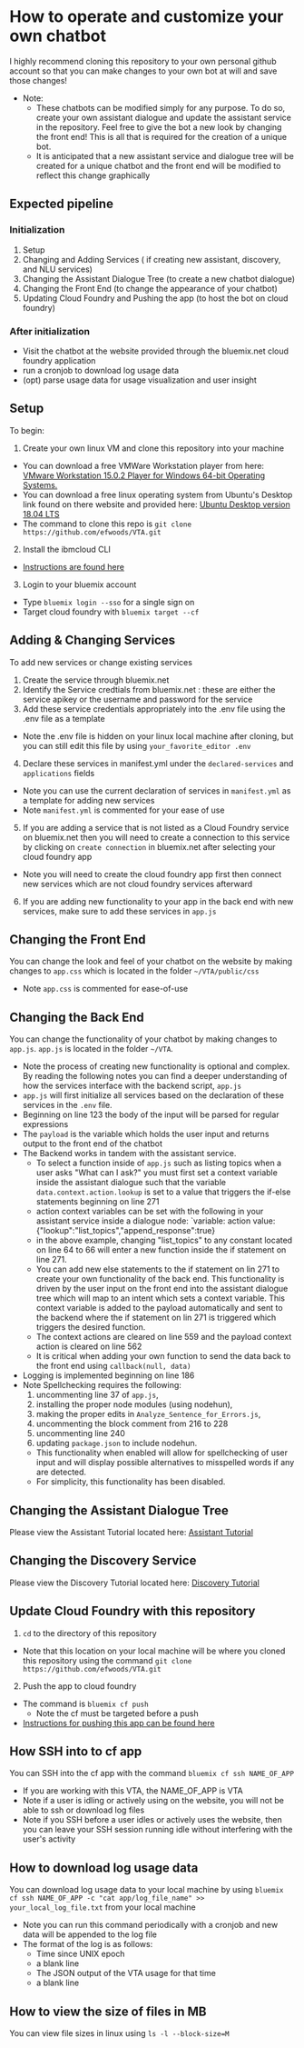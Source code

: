 # How to operate and customize your own chatbot
I highly recommend cloning this repository to your own personal github account so that you can make changes to your own bot at will and save those changes!
  - Note: 
    - These chatbots can be modified simply for any purpose. To do so, create your own assistant dialogue and update the assistant service in the repository. Feel free to give the bot a new look by changing the front end! This is all that is required for the creation of a unique bot. 
     - It is anticipated that a new assistant service and dialogue tree will be created for a unique chatbot and the front end will be modified to reflect this change graphically
     
## Expected pipeline
### Initialization
1. Setup
2. Changing and Adding Services ( if creating new assistant, discovery, and NLU services) 
3. Changing the Assistant Dialogue Tree (to create a new chatbot dialogue)
4. Changing the Front End (to change the appearance of your chatbot)
5. Updating Cloud Foundry and Pushing the app (to host the bot on cloud foundry)

### After initialization
- Visit the chatbot at the website provided through the bluemix.net cloud foundry application
- run a cronjob to download log usage data
- (opt) parse usage data for usage visualization and user insight

## Setup
To begin: 
1. Create your own linux VM and clone this repository into your machine
  - You can download a free VMWare Workstation player from here: [VMware Workstation 15.0.2 Player for Windows 64-bit Operating Systems.](https://my.vmware.com/en/web/vmware/free#desktop_end_user_computing/vmware_workstation_player/15_0)
  - You can download a free linux operating system from Ubuntu's Desktop link found on there website and provided here: [Ubuntu Desktop version 18.04 LTS](https://www.ubuntu.com/download/desktop/thank-you?version=18.04.1&architecture=amd64)
  - The command to clone this repo is `git clone https://github.com/efwoods/VTA.git`
2. Install the ibmcloud CLI 
  - [Instructions are found here](https://console.bluemix.net/docs/cli/reference/ibmcloud/download_cli.html#install_use)
3. Login to your bluemix account
  - Type `bluemix login --sso` for a single sign on
  - Target cloud foundry with `bluemix target --cf`

## Adding & Changing Services
To add new services or change existing services
1. Create the service through bluemix.net
2. Identify the Service credtials from bluemix.net : these are either the service apikey or the username and password for the service
3. Add these service credentials appropriately into the .env file using the .env file as a template
  - Note the .env file is hidden on your linux local machine after cloning, but you can still edit this file by using `your_favorite_editor .env`
 4. Declare these services in manifest.yml  under the `declared-services` and `applications` fields
   - Note you can use the current declaration of services in `manifest.yml` as a template for adding new services
   - Note `manifest.yml` is commented for your ease of use
 5. If you are adding a service that is not listed as a Cloud Foundry service on bluemix.net then you will need to create a connection to this service by clicking on `create connection` in bluemix.net after selecting your cloud foundry app
  - Note you will need to create the cloud foundry app first then connect new services which are not cloud foundry services afterward 
 6. If you are adding new functionality to your app in the back end with new services, make sure to add these services in `app.js`

## Changing the Front End
You can change the look and feel of your chatbot on the website by making changes to `app.css` which is located in the folder `~/VTA/public/css`
  - Note `app.css` is commented for ease-of-use

## Changing the Back End
You can change the functionality of your chatbot by making changes to `app.js`. `app.js` is located in the folder `~/VTA`.
- Note the process of creating new functionality is optional and complex. By reading the following notes you can find a deeper understanding of how the services interface with the backend script, `app.js`
- `app.js` will first initialize all services based on the declaration of these services in the `.env` file.
- Beginning on line 123 the body of the input will be parsed for regular expressions
- The `payload` is the variable which holds the user input and returns output to the front end of the chatbot 
- The Backend works in tandem with the assistant service. 
  - To select a function inside of `app.js` such as listing topics when a user asks "What can I ask?" you must first set a context variable inside the assistant dialogue such that the variable `data.context.action.lookup` is set to a value that triggers the if-else statements beginning on line 271
   - action context variables can be set with the following in your assistant service inside a dialogue node: `variable: action value: {"lookup":"list_topics","append_response":true}
   - in the above example, changing "list_topics" to any constant located on line 64 to 66 will enter a new function inside the if statement on line 271.
   - You can add new else statements to the if statement on lin 271 to create your own functionality of the back end. This functionality is driven by the user input on the front end into the assistant dialogue tree which will map to an intent which sets a context variable. This context variable is added to the payload automatically and sent to the backend where the if statement on lin 271 is triggered which triggers the desired function.
   - The context actions are cleared on line 559 and the payload context action is cleared on line 562
   - It is critical when adding your own function to send the data back to the front end using `callback(null, data)`
- Logging is implemented beginning on line 186
- Note Spellchecking requires the following:
  1. uncommenting line 37 of `app.js`, 
  2. installing the proper node modules (using nodehun), 
  3. making the proper edits in `Analyze_Sentence_for_Errors.js`, 
  4. uncommenting the block comment from 216 to 228
  5. uncommenting line 240
  6. updating `package.json` to include nodehun.
  - This functionality when enabled will allow for spellchecking of user input and will display possible alternatives to misspelled words if any are detected. 
  - For simplicity, this functionality has been disabled.

## Changing the Assistant Dialogue Tree
Please view the Assistant Tutorial located here: [Assistant Tutorial](https://github.com/efwoods/Tutorials/blob/master/Assistant.md) 

## Changing the Discovery Service
Please view the Discovery Tutorial located here: [Discovery Tutorial](https://github.com/efwoods/Tutorials/blob/master/Watson-Discovery/Watson-Discovery-GUI(Tooling).md)

## Update Cloud Foundry with this repository
1. `cd` to the directory of this repository
  - Note that this location on your local machine will be where you cloned this repository using the command `git clone https://github.com/efwoods/VTA.git`
2. Push the app to cloud foundry
  - The command is `bluemix cf push`
    - Note the cf must be targeted before a push
  - [Instructions for pushing this app can be found here](https://console.bluemix.net/docs/runtimes/nodejs/getting-started.html#getting-started)

## How SSH into to cf app
You can SSH into the cf app with the command `bluemix cf ssh NAME_OF_APP`
  - If you are working with this VTA, the NAME_OF_APP is VTA
  - Note if a user is idling or actively using on the website, you will not be able to ssh or download log files
  - Note if you SSH before a user idles or actively uses the website, then you can leave your SSH session running idle without interfering with the user's activity

## How to download log usage data 
You can download log usage data to your local machine by using `bluemix cf ssh NAME_OF_APP -c "cat app/log_file_name" >> your_local_log_file.txt` from your local machine
  - Note you can run this command periodically with a cronjob and new data will be appended to the log file
  - The format of the log is as follows:
    - Time since UNIX epoch 
    - a blank line
    - The JSON output of the VTA usage for that time
    - a blank line

## How to view the size of files in MB
You can view file sizes in linux using `ls -l --block-size=M`

